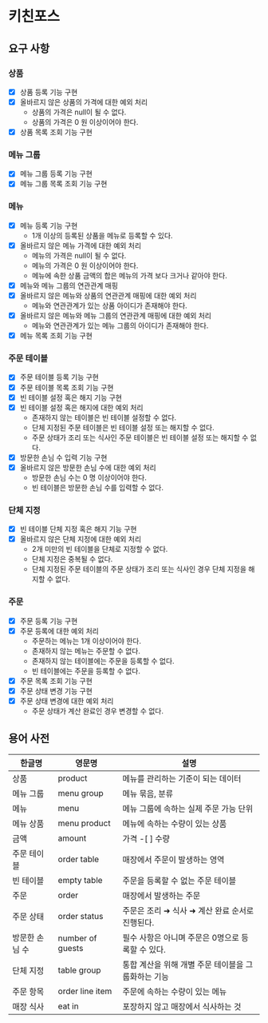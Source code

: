 # 키친포스

## 요구 사항
### 상품

-[x] 상품 등록 기능 구현
-[x] 올바르지 않은 상품의 가격에 대한 예외 처리
    * 상품의 가격은 null이 될 수 없다.
    * 상품의 가격은 0 원 이상이어야 한다.
-[x] 상품 목록 조회 기능 구현

### 메뉴 그룹

-[x] 메뉴 그룹 등록 기능 구현
-[x] 메뉴 그룹 목록 조회 기능 구현

### 메뉴

-[x] 메뉴 등록 기능 구현
    * 1개 이상의 등록된 상품을 메뉴로 등록할 수 있다.
-[x] 올바르지 않은 메뉴 가격에 대한 예외 처리
    * 메뉴의 가격은 null이 될 수 없다.
    * 메뉴의 가격은 0 원 이상이어야 한다.
    * 메뉴에 속한 상품 금액의 합은 메뉴의 가격 보다 크거나 같아야 한다.
-[x] 메뉴와 메뉴 그룹의 연관관계 매핑
-[x] 올바르지 않은 메뉴와 상품의 연관관계 매핑에 대한 예외 처리
    * 메뉴와 연관관계가 있는 상품 아이디가 존재해야 한다. 
-[x] 올바르지 않은 메뉴와 메뉴 그룹의 연관관계 매핑에 대한 예외 처리
    * 메뉴와 연관관계가 있는 메뉴 그룹의 아이디가 존재해야 한다. 
-[x] 메뉴 목록 조회 기능 구현

### 주문 테이블

-[x] 주문 테이블 등록 기능 구현
-[x] 주문 테이블 목록 조회 기능 구현
-[x] 빈 테이블 설정 혹은 해지 기능 구현
-[x] 빈 테이블 설정 혹은 해지에 대한 예외 처리
    * 존재하지 않는 테이블은 빈 테이블 설정할 수 없다.
    * 단체 지정된 주문 테이블은 빈 테이블 설정 또는 해지할 수 없다.
    * 주문 상태가 조리 또는 식사인 주문 테이블은 빈 테이블 설정 또는 해지할 수 없다.
-[x] 방문한 손님 수 입력 기능 구현
-[x] 올바르지 않은 방문한 손님 수에 대한 예외 처리
    * 방문한 손님 수는 0 명 이상이어야 한다.
    * 빈 테이블은 방문한 손님 수를 입력할 수 없다.

### 단체 지정

-[x] 빈 테이블 단체 지정 혹은 해지 기능 구현
-[x] 올바르지 않은 단체 지정에 대한 예외 처리
    * 2개 미만의 빈 테이블을 단체로 지정할 수 없다.
    * 단체 지정은 중복될 수 없다.
    * 단체 지정된 주문 테이블의 주문 상태가 조리 또는 식사인 경우 단체 지정을 해지할 수 없다.

### 주문

-[x] 주문 등록 기능 구현
-[x] 주문 등록에 대한 예외 처리
    * 주문하는 메뉴는 1개 이상이어야 한다.
    * 존재하지 않는 메뉴는 주문할 수 없다.
    * 존재하지 않는 테이블에는 주문을 등록할 수 없다.
    * 빈 테이블에는 주문을 등록할 수 없다.
-[x] 주문 목록 조회 기능 구현
-[x] 주문 상태 변경 기능 구현
-[x] 주문 상태 변경에 대한 예외 처리
    * 주문 상태가 계산 완료인 경우 변경할 수 없다.


## 용어 사전

| 한글명 | 영문명 | 설명 |
| --- | --- | --- |
| 상품 | product | 메뉴를 관리하는 기준이 되는 데이터 |
| 메뉴 그룹 | menu group | 메뉴 묶음, 분류 |
| 메뉴 | menu | 메뉴 그룹에 속하는 실제 주문 가능 단위 |
| 메뉴 상품 | menu product | 메뉴에 속하는 수량이 있는 상품 |
| 금액 | amount | 가격 -[ ] 수량 |
| 주문 테이블 | order table | 매장에서 주문이 발생하는 영역 |
| 빈 테이블 | empty table | 주문을 등록할 수 없는 주문 테이블 |
| 주문 | order | 매장에서 발생하는 주문 |
| 주문 상태 | order status | 주문은 조리 ➜ 식사 ➜ 계산 완료 순서로 진행된다. |
| 방문한 손님 수 | number of guests | 필수 사항은 아니며 주문은 0명으로 등록할 수 있다. |
| 단체 지정 | table group | 통합 계산을 위해 개별 주문 테이블을 그룹화하는 기능 |
| 주문 항목 | order line item | 주문에 속하는 수량이 있는 메뉴 |
| 매장 식사 | eat in | 포장하지 않고 매장에서 식사하는 것 |
